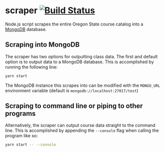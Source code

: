 # scraper [![Build Status](https://travis-ci.org/classmere/scraper.svg?branch=master)](https://travis-ci.org/classmere/scraper)

Node.js script scrapes the entire Oregon State course catalog into a 
[MongoDB](https://www.mongodb.com/) database.

## Scraping into MongoDB
The scraper has two options for outputting class data. The first and default 
option is to output data to a MongoDB database. This is accomplished by running 
the following line:

```bash
yarn start
```

The MongoDB instance this scrapes into can be modified with the `MONGO_URL` 
environment variable (default is `mongodb://localhost:27017/test`)

## Scraping to command line or piping to other programs
Alternatively, the scraper can output course data straight to the command line.
This is accomplished by appending the `--console` flag when calling the program like so:

```bash
yarn start -- --console
```
